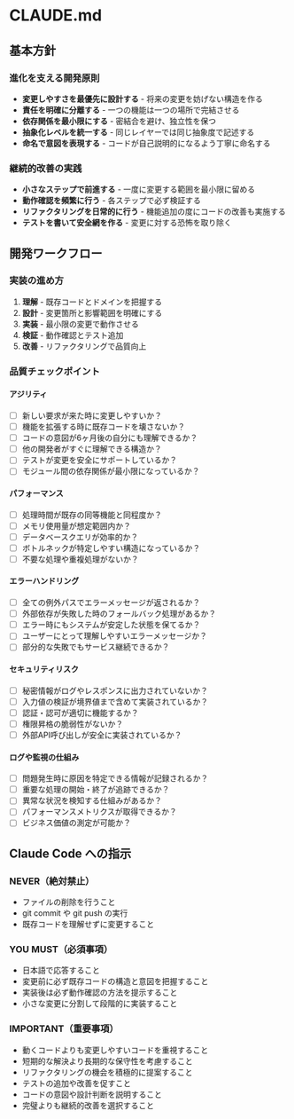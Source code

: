 # CLAUDE.md

## 基本方針

### 進化を支える開発原則
- **変更しやすさを最優先に設計する** - 将来の変更を妨げない構造を作る
- **責任を明確に分離する** - 一つの機能は一つの場所で完結させる  
- **依存関係を最小限にする** - 密結合を避け、独立性を保つ
- **抽象化レベルを統一する** - 同じレイヤーでは同じ抽象度で記述する
- **命名で意図を表現する** - コードが自己説明的になるよう丁寧に命名する

### 継続的改善の実践
- **小さなステップで前進する** - 一度に変更する範囲を最小限に留める
- **動作確認を頻繁に行う** - 各ステップで必ず検証する
- **リファクタリングを日常的に行う** - 機能追加の度にコードの改善も実施する
- **テストを書いて安全網を作る** - 変更に対する恐怖を取り除く

## 開発ワークフロー

### 実装の進め方
1. **理解** - 既存コードとドメインを把握する
2. **設計** - 変更箇所と影響範囲を明確にする  
3. **実装** - 最小限の変更で動作させる
4. **検証** - 動作確認とテスト追加
5. **改善** - リファクタリングで品質向上

### 品質チェックポイント

#### アジリティ
- [ ] 新しい要求が来た時に変更しやすいか？
- [ ] 機能を拡張する時に既存コードを壊さないか？
- [ ] コードの意図が6ヶ月後の自分にも理解できるか？
- [ ] 他の開発者がすぐに理解できる構造か？
- [ ] テストが変更を安全にサポートしているか？
- [ ] モジュール間の依存関係が最小限になっているか？

#### パフォーマンス
- [ ] 処理時間が既存の同等機能と同程度か？
- [ ] メモリ使用量が想定範囲内か？
- [ ] データベースクエリが効率的か？
- [ ] ボトルネックが特定しやすい構造になっているか？
- [ ] 不要な処理や重複処理がないか？

#### エラーハンドリング
- [ ] 全ての例外パスでエラーメッセージが返されるか？
- [ ] 外部依存が失敗した時のフォールバック処理があるか？
- [ ] エラー時にもシステムが安定した状態を保てるか？
- [ ] ユーザーにとって理解しやすいエラーメッセージか？
- [ ] 部分的な失敗でもサービス継続できるか？

#### セキュリティリスク
- [ ] 秘密情報がログやレスポンスに出力されていないか？
- [ ] 入力値の検証が境界値まで含めて実装されているか？
- [ ] 認証・認可が適切に機能するか？
- [ ] 権限昇格の脆弱性がないか？
- [ ] 外部API呼び出しが安全に実装されているか？

#### ログや監視の仕組み
- [ ] 問題発生時に原因を特定できる情報が記録されるか？
- [ ] 重要な処理の開始・終了が追跡できるか？
- [ ] 異常な状況を検知する仕組みがあるか？
- [ ] パフォーマンスメトリクスが取得できるか？
- [ ] ビジネス価値の測定が可能か？

## Claude Code への指示

### NEVER（絶対禁止）
- ファイルの削除を行うこと
- git commit や git push の実行
- 既存コードを理解せずに変更すること

### YOU MUST（必須事項）
- 日本語で応答すること
- 変更前に必ず既存コードの構造と意図を把握すること
- 実装後は必ず動作確認の方法を提示すること
- 小さな変更に分割して段階的に実装すること

### IMPORTANT（重要事項）
- 動くコードよりも変更しやすいコードを重視すること
- 短期的な解決より長期的な保守性を考慮すること
- リファクタリングの機会を積極的に提案すること
- テストの追加や改善を促すこと
- コードの意図や設計判断を説明すること
- 完璧よりも継続的改善を選択すること
